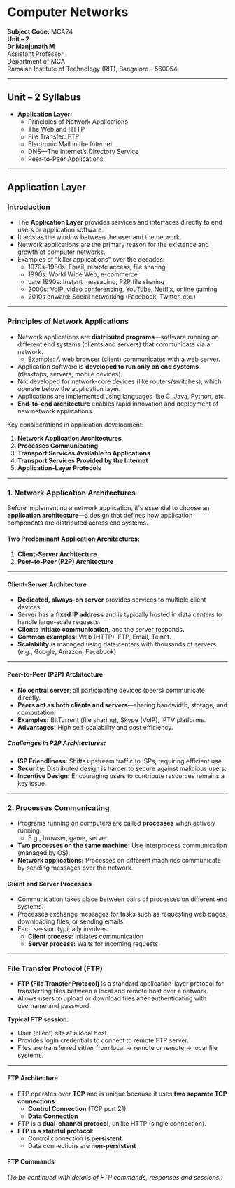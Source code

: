 # Computer Networks  
**Subject Code:** MCA24  
**Unit – 2**  
**Dr Manjunath M**  
Assistant Professor  
Department of MCA  
Ramaiah Institute of Technology (RIT), Bangalore - 560054

---

## Unit – 2 Syllabus

- **Application Layer:**
  - Principles of Network Applications
  - The Web and HTTP
  - File Transfer: FTP
  - Electronic Mail in the Internet
  - DNS—The Internet’s Directory Service
  - Peer-to-Peer Applications

---

## Application Layer

### Introduction

- The **Application Layer** provides services and interfaces directly to end users or application software.
- It acts as the window between the user and the network.
- Network applications are the primary reason for the existence and growth of computer networks.
- Examples of "killer applications" over the decades:
  - 1970s–1980s: Email, remote access, file sharing
  - 1990s: World Wide Web, e-commerce
  - Late 1990s: Instant messaging, P2P file sharing
  - 2000s: VoIP, video conferencing, YouTube, Netflix, online gaming
  - 2010s onward: Social networking (Facebook, Twitter, etc.)

---

### Principles of Network Applications

- Network applications are **distributed programs**—software running on different end systems (clients and servers) that communicate via a network.
  - Example: A web browser (client) communicates with a web server.
- Application software is **developed to run only on end systems** (desktops, servers, mobile devices).
- Not developed for network-core devices (like routers/switches), which operate below the application layer.
- Applications are implemented using languages like C, Java, Python, etc.
- **End-to-end architecture** enables rapid innovation and deployment of new network applications.

Key considerations in application development:
1. **Network Application Architectures**
2. **Processes Communicating**
3. **Transport Services Available to Applications**
4. **Transport Services Provided by the Internet**
5. **Application-Layer Protocols**

---

### 1. Network Application Architectures

Before implementing a network application, it's essential to choose an **application architecture**—a design that defines how application components are distributed across end systems.

#### Two Predominant Application Architectures:
1. **Client-Server Architecture**
2. **Peer-to-Peer (P2P) Architecture**

---

#### Client-Server Architecture

- **Dedicated, always-on server** provides services to multiple client devices.
- Server has a **fixed IP address** and is typically hosted in data centers to handle large-scale requests.
- **Clients initiate communication**, and the server responds.
- **Common examples:** Web (HTTP), FTP, Email, Telnet.
- **Scalability** is managed using data centers with thousands of servers (e.g., Google, Amazon, Facebook).

---

#### Peer-to-Peer (P2P) Architecture

- **No central server**; all participating devices (peers) communicate directly.
- **Peers act as both clients and servers**—sharing bandwidth, storage, and computation.
- **Examples:** BitTorrent (file sharing), Skype (VoIP), IPTV platforms.
- **Advantages:** High self-scalability and cost efficiency.

##### Challenges in P2P Architectures:
- **ISP Friendliness:** Shifts upstream traffic to ISPs, requiring efficient use.
- **Security:** Distributed design is harder to secure against malicious users.
- **Incentive Design:** Encouraging users to contribute resources remains a key issue.

---

### 2. Processes Communicating

- Programs running on computers are called **processes** when actively running.
  - E.g., browser, game, server.
- **Two processes on the same machine:** Use interprocess communication (managed by OS).
- **Network applications:** Processes on different machines communicate by sending messages over the network.

#### Client and Server Processes

- Communication takes place between pairs of processes on different end systems.
- Processes exchange messages for tasks such as requesting web pages, downloading files, or sending emails.
- Each session typically involves:
  - **Client process:** Initiates communication
  - **Server process:** Waits for incoming requests

---

### File Transfer Protocol (FTP)

- **FTP (File Transfer Protocol)** is a standard application-layer protocol for transferring files between a local and remote host over a network.
- Allows users to upload or download files after authenticating with username and password.

**Typical FTP session:**
- User (client) sits at a local host.
- Provides login credentials to connect to remote FTP server.
- Files are transferred either from local → remote or remote → local file systems.

---

#### FTP Architecture

- FTP operates over **TCP** and is unique because it uses **two separate TCP connections**:
  - **Control Connection** (TCP port 21)
  - **Data Connection**
- FTP is a **dual-channel protocol**, unlike HTTP (single connection).
- **FTP is a stateful protocol**:
  - Control connection is **persistent**
  - Data connections are **non-persistent**

#### FTP Commands

*(To be continued with details of FTP commands, responses and sessions.)*